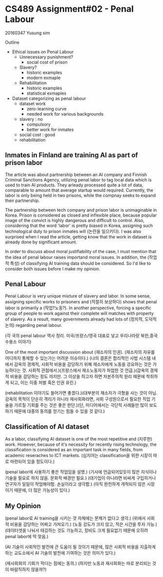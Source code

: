 CS489 Assignment#02 - Penal Labour
===

20160347 Yusung sim

Outline

- Ethical issues on Penal Labour
  - Unnecessary punishment?
    - social cost of prison
  - Slavery?
    - historic examples
    - modern exmaple
  - Rehabilitation
    - historic examples
    - statistical exmaples
- Dataset categorizing as penal labour
  - dataset work
    - zero-learning curve
    - needed work for various backgrounds
  - slavery : no
    - compulsory
    - better work for inmates
  - social cost : good
  - rehabilitation

Inmates in Finland are training AI as part of prison labor
---

The article was about partnership between an AI company and Finnish Criminal Sanctions Agency, utilizing penal labor to tag local data which is used to train AI products. They arleady processed quite a lot of data, comparable to amount that average startup would required. Currently, the labor is only being held in two prisons, while the compnay seeks to expand their partnership.

The partnership between tech company and prison labor is unimaginable in Korea. Prison is considered as closed and inflexible place, because popular image of the convict is highly dangerous and difficult to control. Also, considering that the word 'labor' is pretty biased in Korea, assigning such technological duty to prison inmates will (논란을 일으키다). I was also surprised when I read the article, getting know that the work in dataset is already done by significant amount.

In order to discuss about moral justifiability of the case, I must mention that the idea of penal labour raises importand moral issues. In addition, the (작업적 특성) of classifying AI training data should be considered. So I'd like to consider both issues before I make my opinion.

Penal Labour
---

Penal Labour is very unique mixture of slavery and labor. In some sense, assigning specific works to prisoners and (적절히 보상하다) shows that penal labor is primarily a (작업?노동?). In another perspective, forcing a specific group of people to work against their complete will matches with property of slavery. As a result, many governments already had lots of (정치적, 도덕적 논의) regarding penal labour.

(각 국의 penal labour 역사 정리. 미국/프랑스/영국 대표로 넣고 우리나라랑 북한,중국 수용소 이야기)

One of the most important discussion about (재소자의 인권). (재소자의 자유를 어디까지 통제할 수 있는가는 어려운 이슈이다.) (나의 결론은 합리적인 사법 시스템 내에서 감옥의 경제적, 사회적 비용을 감당하기 위해 재소자에게 노동을 강요하는 것은 가능하다는 것. 사회적 관점에서.)(프랑스에서 재소노동자가 파업한 것 언급.)(감옥의 경제적 비용을 감당하는 정도 까지만. 그 이상을 하고자 하면 자본주의적 원리 때문에 착취하게 되고, 이는 이중 처벌 혹은 인권 유린.)

(rehabilitation 이야기도 들어가면 좋겠다.)(대부분의 재소자가 극형을 사는 것이 아님. 감옥의 목적이 단순히 격리가 아니라 재사회화라면, 사회 구성원으로서 필요한 직업 기술을 가르칠 기회를 주는 것은 좋은 판단.)(단, 미디어에서는 극단적 사례들만 많이 보도하기 때문에 대중의 동의를 얻기는 힘들 수 있을 것 같다.)

Classification of AI dataset
---

As a labor, classifying AI dataset is one of the most repetitive and (지루한) work. However, because of it's necessity for recently rising technology, the classification is considered as an important task in many fields, from academic reseraches to ICT markets. (심지어는 classification을 위한 시장이 따로 마련되어 있을 정도이다.)

(penal labor에 사용하기 좋은 작업임을 설명.) (기사에 언급되어있듯이 많은 지식이나 기술을 필요로 하지 않음. 문화적 배경만 필요.) (대기업이 아니라면 비싸게 구입하거나 연구자가 일일이 작업해야함. 손실이라고 생각함.) (아직 완전하게 개척되지 않은 시장이기 때문에, 더 많은 가능성이 있다.)

My Opinion
---

(penal labor로 AI training을 시키는 것 자체에는 문제가 없다고 생각.) (위에서 사회적 비용을 감당하는 어쩌고 가져오기.) (노동 강도가 크지 않고, 적은 시간을 투자 가능.) (데이터셋을 나눠서 태깅하는 것도 가능하고, 장비도 크게 필요없기 때문에 오히려 penal labor에 딱 맞음.)

(AI 기술이 사회적인 발전에 큰 도움이 될 것이기 때문에, 많은 사회적 비용을 지출하게 하는 교도소에서 AI 기술의 발전에 기여하는 것은 의미가 있다.)

(재사회화의 기회가 적다는 점에는 동의.) (하지만 노동과 재사회화는 따로 분리되는 것이 바람직하지 않을까?)
